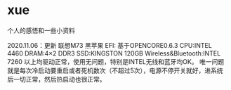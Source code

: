 # xue
个人的感悟和一些小资料


2020.11.06：更新
联想M73 黑苹果 EFI:
基于OPENCORE0.6.3
CPU:INTEL 4460
DRAM:4×2 DDR3
SSD:KINGSTON 120GB
Wireless&Bluetooth:INTEL 7260
以上均驱动正常，使用无问题，特别是INTEL无线和蓝牙均OK。
唯一问题就是每次冷启动要重启或者死机数次（不超过5次），电源不停开关就好，进系统后一切正常，然后热启动也很正常。
